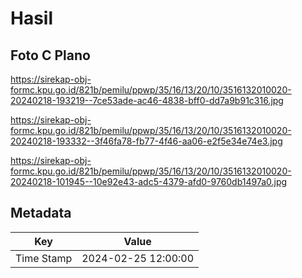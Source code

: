 # Hasil

## Foto C Plano

https://sirekap-obj-formc.kpu.go.id/821b/pemilu/ppwp/35/16/13/20/10/3516132010020-20240218-193219--7ce53ade-ac46-4838-bff0-dd7a9b91c316.jpg

https://sirekap-obj-formc.kpu.go.id/821b/pemilu/ppwp/35/16/13/20/10/3516132010020-20240218-193332--3f46fa78-fb77-4f46-aa06-e2f5e34e74e3.jpg

https://sirekap-obj-formc.kpu.go.id/821b/pemilu/ppwp/35/16/13/20/10/3516132010020-20240218-101945--10e92e43-adc5-4379-afd0-9760db1497a0.jpg


## Metadata

| Key        | Value               |
| ---------- | ------------------- |
| Time Stamp | 2024-02-25 12:00:00 |



